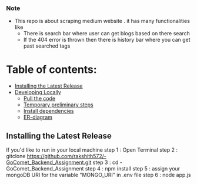 ### Note

- This repo is about scraping medium website . it has many functionalities like
  - There is search bar where user can get blogs based on there search
  - If the 404 error is thrown then there is history bar where you can get past searched tags

# Table of contents:

- [Installing the Latest Release](#installing-the-latest-release)
- [Developing Locally](#developing-locally)
  - [Pull the code](#pull-the-code)
  - [Temporary preliminary steps](#temporary-preliminary-steps)
  - [Install dependencies](#install-dependencies)
  - [ER-diagram](#ER-diagram)
 
 ## Installing the Latest Release

If you'd like to run in your local machine 
step 1 : Open Terminal
step 2 : gitclone https://github.com/rakshith572/-GoComet_Backend_Assignment.git
step 3 : cd -GoComet_Backend_Assignment
step 4 : npm install
step 5 : assign your mongoDB URI for the variable "MONGO_URI" in .env file
step 6 : node app.js
